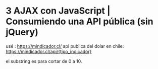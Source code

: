 # 3 AJAX con JavaScript | Consumiendo una API pública (sin jQuery)

usé : https://mindicador.cl/
api publica del dolar en chile: https://mindicador.cl/api/{tipo_indicador}

el substring es para cortar de 0 a 10.

<!--https://api.estadisticasbcra.com/usd

token de acceso:
Authorization: BEARER {TOKEN}
eyJhbGciOiJIUzUxMiIsInR5cCI6IkpXVCJ9.eyJleHAiOjE2Mzk0NDEwOTUsInR5cGUiOiJleHRlcm5hbCIsInVzZXIiOiJhc3RyaWQuYW1nQGdtYWlsLmNvbSJ9.5ncW20KYFGij39IK-v85wVA3q6fjfAe4JvwI6-41U8ekUMcMZy30gu91sbnAAefRloxzpzU9Hac9AETSlYE3IA

header autorizacion:
Authorization: BEARER eyJhbGciOiJIUzUxMiIsInR5cCI6IkpXVCJ9.eyJleHAiOjE2Mzk0NDEwOTUsInR5cGUiOiJleHRlcm5hbCIsInVzZXIiOiJhc3RyaWQuYW1nQGdtYWlsLmNvbSJ9.5ncW20KYFGij39IK-v85wVA3q6fjfAe4JvwI6-41U8ekUMcMZy30gu91sbnAAefRloxzpzU9Hac9AETSlYE3IA-->

